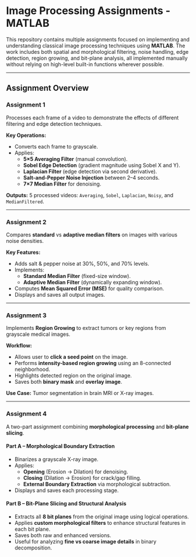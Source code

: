 # Image Processing Assignments - MATLAB

This repository contains multiple assignments focused on implementing and understanding classical image processing techniques using **MATLAB**. The work includes both spatial and morphological filtering, noise handling, edge detection, region growing, and bit-plane analysis, all implemented manually without relying on high-level built-in functions wherever possible.

---

## Assignment Overview

### Assignment 1
Processes each frame of a video to demonstrate the effects of different filtering and edge detection techniques.

**Key Operations:**
- Converts each frame to grayscale.
- Applies:
  - **5×5 Averaging Filter** (manual convolution).
  - **Sobel Edge Detection** (gradient magnitude using Sobel X and Y).
  - **Laplacian Filter** (edge detection via second derivative).
  - **Salt-and-Pepper Noise Injection** between 2–4 seconds.
  - **7×7 Median Filter** for denoising.

**Outputs:** 5 processed videos: `Averaging`, `Sobel`, `Laplacian`, `Noisy`, and `MedianFiltered`.

---

### Assignment 2
Compares **standard** vs **adaptive median filters** on images with various noise densities.

**Key Features:**
- Adds salt & pepper noise at 30%, 50%, and 70% levels.
- Implements:
  - **Standard Median Filter** (fixed-size window).
  - **Adaptive Median Filter** (dynamically expanding window).
- Computes **Mean Squared Error (MSE)** for quality comparison.
- Displays and saves all output images.

---

### Assignment 3
Implements **Region Growing** to extract tumors or key regions from grayscale medical images.

**Workflow:**
- Allows user to **click a seed point** on the image.
- Performs **intensity-based region growing** using an 8-connected neighborhood.
- Highlights detected region on the original image.
- Saves both **binary mask** and **overlay image**.

**Use Case:** Tumor segmentation in brain MRI or X-ray images.

---

### Assignment 4
A two-part assignment combining **morphological processing** and **bit-plane slicing**.

#### **Part A – Morphological Boundary Extraction**
- Binarizes a grayscale X-ray image.
- Applies:
  - **Opening** (Erosion → Dilation) for denoising.
  - **Closing** (Dilation → Erosion) for crack/gap filling.
  - **External Boundary Extraction** via morphological subtraction.
- Displays and saves each processing stage.

#### **Part B – Bit-Plane Slicing and Structural Analysis**
- Extracts all **8 bit planes** from the original image using logical operations.
- Applies **custom morphological filters** to enhance structural features in each bit plane.
- Saves both raw and enhanced versions.
- Useful for analyzing **fine vs coarse image details** in binary decomposition.
 
